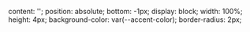content: ''; position: absolute; bottom: -1px; display: block; width: 100%; height: 4px;
background-color: var(--accent-color); border-radius: 2px;
